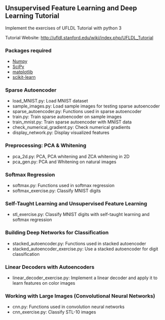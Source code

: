 ## Unsupervised Feature Learning and Deep Learning Tutorial 

Implement the exercises of UFLDL Tutorial with python 3

Tutorial Website: http://ufldl.stanford.edu/wiki/index.php/UFLDL_Tutorial

### Packages required

* [Numpy](http://www.numpy.org/)
* [SciPy](http://www.scipy.org/)
* [matplotlib](http://matplotlib.org/)
* [scikit-learn](http://scikit-learn.org/stable/)

### Sparse Autoencoder

* load_MNIST.py: Load MNIST dataset
* sample_images.py: Load sample images for testing sparse autoencoder
* sparse_autoencoder.py: Functions used in sparse autoencoder
* train.py: Train sparse autoencoder on sample images
* train_mnist.py: Train sparse autoencoder with MNIST data
* check_numerical_gradient.py: Check numerical gradients
* display_network.py: Display visualized features

### Preprocessing: PCA & Whitening

* pca_2d.py: PCA, PCA whitening and ZCA whitening in 2D
* pca_gen.py: PCA and Whitening on natural images

### Softmax Regression

* softmax.py: Functions used in softmax regression
* softmax_exercise.py: Classify MNIST digits

### Self-Taught Learning and Unsupervised Feature Learning

* stl_exercise.py: Classify MNIST digits with self-taught learning and softmax regression

### Building Deep Networks for Classification

* stacked_autoencoder.py: Functions used in stacked autoencoder
* stacked_autoencoder_exercise.py: Use a stacked autoencoder for digit classification

### Linear Decoders with Autoencoders

* linear_decoder_exercise.py: Implement a linear decoder and apply it to learn features on color images

### Working with Large Images (Convolutional Neural Networks)

* cnn.py: Functions used in convolution neural networks
* cnn_exercise.py: Classify STL-10 images
